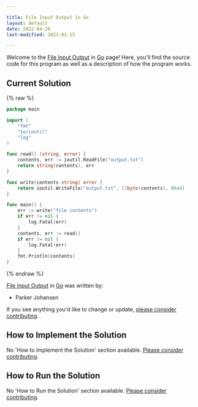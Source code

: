 ```yaml
---

title: File Input Output in Go
layout: default
date: 2022-04-28
last-modified: 2023-01-15

---
```


Welcome to the [File Input Output](https://sampleprograms.io/projects/file-input-output) in [Go](https://sampleprograms.io/languages/go) page! Here, you'll find the source code for this program as well as a description of how the program works.

## Current Solution

{% raw %}

```go
package main

import (
	"fmt"
	"io/ioutil"
	"log"
)

func read() (string, error) {
	contents, err := ioutil.ReadFile("output.txt")
	return string(contents), err
}

func write(contents string) error {
	return ioutil.WriteFile("output.txt", []byte(contents), 0644)
}

func main() {
	err := write("file contents")
	if err != nil {
		log.Fatal(err)
	}
	contents, err := read()
	if err != nil {
		log.Fatal(err)
	}
	fmt.Println(contents)
}
```

{% endraw %}

[File Input Output](https://sampleprograms.io/projects/file-input-output) in [Go](https://sampleprograms.io/languages/go) was written by:

- Parker Johansen

If you see anything you'd like to change or update, [please consider contributing](https://github.com/TheRenegadeCoder/sample-programs).

## How to Implement the Solution

No 'How to Implement the Solution' section available. [Please consider contributing](https://github.com/TheRenegadeCoder/sample-programs-website).

## How to Run the Solution

No 'How to Run the Solution' section available. [Please consider contributing](https://github.com/TheRenegadeCoder/sample-programs-website).